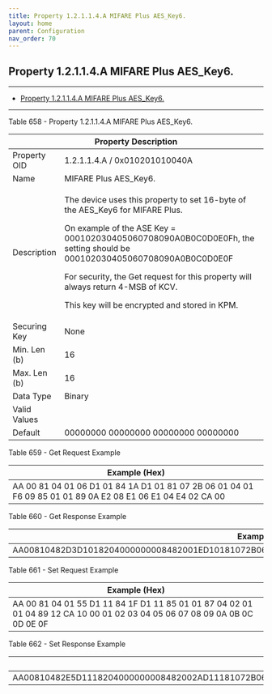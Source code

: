 ```yaml
---
title: Property 1.2.1.1.4.A MIFARE Plus AES_Key6.
layout: home
parent: Configuration
nav_order: 70
---
```


## Property 1.2.1.1.4.A MIFARE Plus AES_Key6.

---

- [Property 1.2.1.1.4.A MIFARE Plus AES_Key6.](#property-12114a-mifare-plus-aes_key6)

---


Table 658 - Property 1.2.1.1.4.A MIFARE Plus AES_Key6.

<table>
<colgroup>
<col style="width: 14%" />
<col style="width: 85%" />
</colgroup>
<thead>
<tr>
<th colspan="2">Property Description</th>
</tr>
</thead>
<tbody>
<tr>
<td>Property OID</td>
<td>1.2.1.1.4.A / 0x010201010040A</td>
</tr>
<tr>
<td>Name</td>
<td>MIFARE Plus AES_Key6.</td>
</tr>
<tr>
<td>Description</td>
<td><p>The device uses this property to set 16-byte of the AES_Key6 for
MIFARE Plus.</p>
<p>On example of the ASE Key = 000102030405060708090A0B0C0D0E0Fh, the
setting should be 000102030405060708090A0B0C0D0E0F</p>
<p>For security, the Get request for this property will always return
4-MSB of KCV.</p>
<p>This key will be encrypted and stored in KPM.</p></td>
</tr>
<tr>
<td>Securing Key</td>
<td>None</td>
</tr>
<tr>
<td>Min. Len (b)</td>
<td>16</td>
</tr>
<tr>
<td>Max. Len (b)</td>
<td>16</td>
</tr>
<tr>
<td>Data Type</td>
<td>Binary</td>
</tr>
<tr>
<td>Valid Values</td>
<td></td>
</tr>
<tr>
<td>Default</td>
<td>00000000 00000000 00000000 00000000</td>
</tr>
</tbody>
</table>

Table 659 - Get Request Example

| Example (Hex) |
|----|
| AA 00 81 04 01 06 D1 01 84 1A D1 01 81 07 2B 06 01 04 01 F6 09 85 01 01 89 0A E2 08 E1 06 E1 04 E4 02 CA 00 |

Table 660 - Get Response Example

| Example (Hex) |
|----|
| AA00810482D3D1018204000000008482001ED10181072B06010401F609850101890EE20CE10AE108E406CA04763CBCDE |

Table 661 - Set Request Example

| Example (Hex) |
|----|
| AA 00 81 04 01 55 D1 11 84 1F D1 11 85 01 01 87 04 02 01 01 04 89 12 CA 10 00 01 02 03 04 05 06 07 08 09 0A 0B 0C 0D 0E 0F |

Table 662 - Set Response Example

| Example (Hex) |
|----|
| AA00810482E5D1118204000000008482002AD11181072B06010401F609850101891AE218E116E114E412CA10000102030405060708090A0B0C0D0E0F |

##